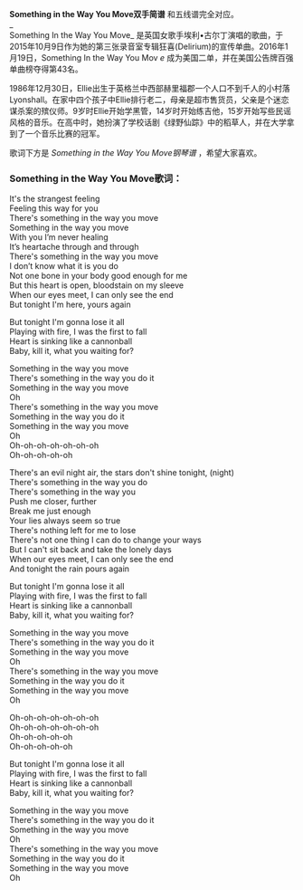 

**Something in the Way You Move双手简谱** 和五线谱完全对应。  
_  
Something In the Way You Move_
是英国女歌手埃利•古尔丁演唱的歌曲，于2015年10月9日作为她的第三张录音室专辑狂喜(Delirium)的宣传单曲。2016年1月19日，Something
In the Way You Mov _e_ 成为美国二单，并在美国公告牌百强单曲榜夺得第43名。  
  
1986年12月30日，Ellie出生于英格兰中西部赫里福郡一个人口不到千人的小村落Lyonshall。在家中四个孩子中Ellie排行老二，母亲是超市售货员，父亲是个迷恋谋杀案的殡仪师。9岁时Ellie开始学黑管，14岁时开始练吉他，15岁开始写些民谣风格的音乐。在高中时，她扮演了学校话剧《绿野仙踪》中的稻草人，并在大学拿到了一个音乐比赛的冠军。  
  
歌词下方是 _Something in the Way You Move钢琴谱_ ，希望大家喜欢。

### Something in the Way You Move歌词：

It's the strangest feeling  
Feeling this way for you  
There's something in the way you move  
Something in the way you move  
With you I’m never healing  
It’s heartache through and through  
There's something in the way you move  
I don’t know what it is you do  
Not one bone in your body good enough for me  
But this heart is open, bloodstain on my sleeve  
When our eyes meet, I can only see the end  
But tonight I'm here, yours again

But tonight I'm gonna lose it all  
Playing with fire, I was the first to fall  
Heart is sinking like a cannonball  
Baby, kill it, what you waiting for?

Something in the way you move  
There's something in the way you do it  
Something in the way you move  
Oh  
There's something in the way you move  
Something in the way you do it  
Something in the way you move  
Oh  
Oh-oh-oh-oh-oh-oh-oh  
Oh-oh-oh-oh-oh

There's an evil night air, the stars don't shine tonight, (night)  
There's something in the way you do  
There's something in the way you  
Push me closer, further  
Break me just enough  
Your lies always seem so true  
There's nothing left for me to lose  
There's not one thing I can do to change your ways  
But I can't sit back and take the lonely days  
When our eyes meet, I can only see the end  
And tonight the rain pours again

But tonight I'm gonna lose it all  
Playing with fire, I was the first to fall  
Heart is sinking like a cannonball  
Baby, kill it, what you waiting for?

Something in the way you move  
There's something in the way you do it  
Something in the way you move  
Oh  
There's something in the way you move  
Something in the way you do it  
Something in the way you move  
Oh

Oh-oh-oh-oh-oh-oh-oh  
Oh-oh-oh-oh-oh-oh-oh  
Oh-oh-oh-oh-oh  
Oh-oh-oh-oh-oh

But tonight I'm gonna lose it all  
Playing with fire, I was the first to fall  
Heart is sinking like a cannonball  
Baby, kill it, what you waiting for?

Something in the way you move  
There's something in the way you do it  
Something in the way you move  
Oh  
There's something in the way you move  
Something in the way you do it  
Something in the way you move  
Oh

